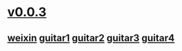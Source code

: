 # [v0.0.3](https://github.com/shanuan/tongnian/edit/main/README.md)
## [weixin](https://github.com/shanuan/weixin) [guitar1](https://github.com/shanuan/guitar1) [guitar2](https://github.com/shanuan/guitar2) [guitar3](https://github.com/shanuan/guitar3) [guitar4](https://github.com/shanuan/guitar4)
